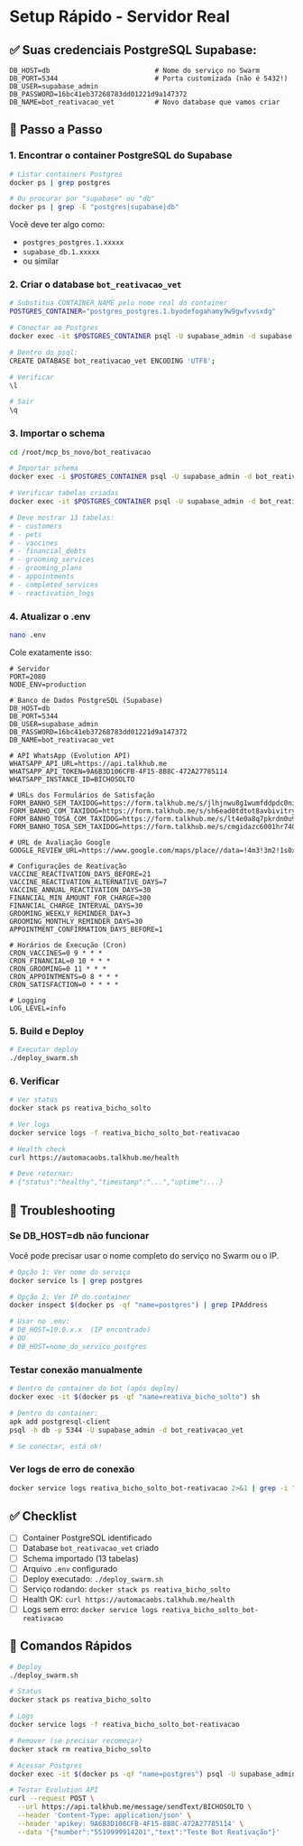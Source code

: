 # Setup Rápido - Servidor Real

## ✅ Suas credenciais PostgreSQL Supabase:

```env
DB_HOST=db                          # Nome do serviço no Swarm
DB_PORT=5344                        # Porta customizada (não é 5432!)
DB_USER=supabase_admin
DB_PASSWORD=16bc41eb37268783dd01221d9a147372
DB_NAME=bot_reativacao_vet          # Novo database que vamos criar
```

## 🚀 Passo a Passo

### 1. Encontrar o container PostgreSQL do Supabase

```bash
# Listar containers Postgres
docker ps | grep postgres

# Ou procurar por "supabase" ou "db"
docker ps | grep -E "postgres|supabase|db"
```

Você deve ter algo como:
- `postgres_postgres.1.xxxxx`
- `supabase_db.1.xxxxx`
- ou similar

### 2. Criar o database `bot_reativacao_vet`

```bash
# Substitua CONTAINER_NAME pelo nome real do container
POSTGRES_CONTAINER="postgres_postgres.1.byodefogahamy9w9gwfvvsxdg"

# Conectar ao Postgres
docker exec -it $POSTGRES_CONTAINER psql -U supabase_admin -d supabase

# Dentro do psql:
CREATE DATABASE bot_reativacao_vet ENCODING 'UTF8';

# Verificar
\l

# Sair
\q
```

### 3. Importar o schema

```bash
cd /root/mcp_bs_novo/bot_reativacao

# Importar schema
docker exec -i $POSTGRES_CONTAINER psql -U supabase_admin -d bot_reativacao_vet < database_schema_postgres.sql

# Verificar tabelas criadas
docker exec -it $POSTGRES_CONTAINER psql -U supabase_admin -d bot_reativacao_vet -c "\dt"

# Deve mostrar 13 tabelas:
# - customers
# - pets
# - vaccines
# - financial_debts
# - grooming_services
# - grooming_plans
# - appointments
# - completed_services
# - reactivation_logs
```

### 4. Atualizar o .env

```bash
nano .env
```

Cole exatamente isso:

```env
# Servidor
PORT=2080
NODE_ENV=production

# Banco de Dados PostgreSQL (Supabase)
DB_HOST=db
DB_PORT=5344
DB_USER=supabase_admin
DB_PASSWORD=16bc41eb37268783dd01221d9a147372
DB_NAME=bot_reativacao_vet

# API WhatsApp (Evolution API)
WHATSAPP_API_URL=https://api.talkhub.me
WHATSAPP_API_TOKEN=9A6B3D106CFB-4F15-8B8C-472A27785114
WHATSAPP_INSTANCE_ID=BICHOSOLTO

# URLs dos Formulários de Satisfação
FORM_BANHO_SEM_TAXIDOG=https://form.talkhub.me/s/jlhjnwu8g1wumfddpdc0nilp
FORM_BANHO_COM_TAXIDOG=https://form.talkhub.me/s/sh6ead0tdtot8avbivitrygw
FORM_BANHO_TOSA_COM_TAXIDOG=https://form.talkhub.me/s/lt4e0a8q7pkrdn0u9dhuy2jv
FORM_BANHO_TOSA_SEM_TAXIDOG=https://form.talkhub.me/s/cmgidazc6001hr740cj2c912l

# URL de Avaliação Google
GOOGLE_REVIEW_URL=https://www.google.com/maps/place//data=!4m3!3m2!1s0x94c7db39b5690723:0x681622f15

# Configurações de Reativação
VACCINE_REACTIVATION_DAYS_BEFORE=21
VACCINE_REACTIVATION_ALTERNATIVE_DAYS=7
VACCINE_ANNUAL_REACTIVATION_DAYS=30
FINANCIAL_MIN_AMOUNT_FOR_CHARGE=300
FINANCIAL_CHARGE_INTERVAL_DAYS=30
GROOMING_WEEKLY_REMINDER_DAY=3
GROOMING_MONTHLY_REMINDER_DAYS=30
APPOINTMENT_CONFIRMATION_DAYS_BEFORE=1

# Horários de Execução (Cron)
CRON_VACCINES=0 9 * * *
CRON_FINANCIAL=0 10 * * *
CRON_GROOMING=0 11 * * *
CRON_APPOINTMENTS=0 8 * * *
CRON_SATISFACTION=0 * * * *

# Logging
LOG_LEVEL=info
```

### 5. Build e Deploy

```bash
# Executar deploy
./deploy_swarm.sh
```

### 6. Verificar

```bash
# Ver status
docker stack ps reativa_bicho_solto

# Ver logs
docker service logs -f reativa_bicho_solto_bot-reativacao

# Health check
curl https://automacaobs.talkhub.me/health

# Deve retornar:
# {"status":"healthy","timestamp":"...","uptime":...}
```

## 🔧 Troubleshooting

### Se DB_HOST=db não funcionar

Você pode precisar usar o nome completo do serviço no Swarm ou o IP.

```bash
# Opção 1: Ver nome do serviço
docker service ls | grep postgres

# Opção 2: Ver IP do container
docker inspect $(docker ps -qf "name=postgres") | grep IPAddress

# Usar no .env:
# DB_HOST=10.0.x.x  (IP encontrado)
# OU
# DB_HOST=nome_do_servico_postgres
```

### Testar conexão manualmente

```bash
# Dentro do container do bot (após deploy)
docker exec -it $(docker ps -qf "name=reativa_bicho_solto") sh

# Dentro do container:
apk add postgresql-client
psql -h db -p 5344 -U supabase_admin -d bot_reativacao_vet

# Se conectar, está ok!
```

### Ver logs de erro de conexão

```bash
docker service logs reativa_bicho_solto_bot-reativacao 2>&1 | grep -i "erro\|error\|database\|connect"
```

## ✅ Checklist

- [ ] Container PostgreSQL identificado
- [ ] Database `bot_reativacao_vet` criado
- [ ] Schema importado (13 tabelas)
- [ ] Arquivo `.env` configurado
- [ ] Deploy executado: `./deploy_swarm.sh`
- [ ] Serviço rodando: `docker stack ps reativa_bicho_solto`
- [ ] Health OK: `curl https://automacaobs.talkhub.me/health`
- [ ] Logs sem erro: `docker service logs reativa_bicho_solto_bot-reativacao`

## 🎯 Comandos Rápidos

```bash
# Deploy
./deploy_swarm.sh

# Status
docker stack ps reativa_bicho_solto

# Logs
docker service logs -f reativa_bicho_solto_bot-reativacao

# Remover (se precisar recomeçar)
docker stack rm reativa_bicho_solto

# Acessar Postgres
docker exec -it $(docker ps -qf "name=postgres") psql -U supabase_admin -d bot_reativacao_vet

# Testar Evolution API
curl --request POST \
  --url https://api.talkhub.me/message/sendText/BICHOSOLTO \
  --header 'Content-Type: application/json' \
  --header 'apikey: 9A6B3D106CFB-4F15-8B8C-472A27785114' \
  --data '{"number":"5519999914201","text":"Teste Bot Reativação"}'
```
